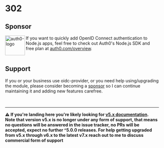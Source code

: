 # 302

## Sponsor

[<img width="65" height="65" align="left" src="https://avatars.githubusercontent.com/u/2824157?s=75&v=4" alt="auth0-logo">][sponsor-auth0] If you want to quickly add OpenID Connect authentication to Node.js apps, feel free to check out Auth0's Node.js SDK and free plan at [auth0.com/overview][sponsor-auth0].<br><br>

## Support

If you or your business use oidc-provider, or you need help using/upgrading the module, please consider becoming a [sponsor][support-sponsor] so I can continue maintaining it and adding new features carefree.

<br>

---

**⚠️ If you're landing here you're likely looking for [v5.x documentation](https://github.com/panva/node-oidc-provider/blob/v5.x/docs/configuration.md).
Note that version v5.x is no longer under any form of support, that means no questions will be answered in the issue tracker, no PRs will be accepted,
expect no further ^5.0.0 releases. For help getting upgraded from v5.x through v6.x to the latest v7.x reach out to me to discuss commercial form of
support**

[support-sponsor]: https://github.com/sponsors/panva
[sponsor-auth0]: https://auth0.com/overview?utm_source=GHsponsor&utm_medium=GHsponsor&utm_campaign=oidc-provider&utm_content=auth
